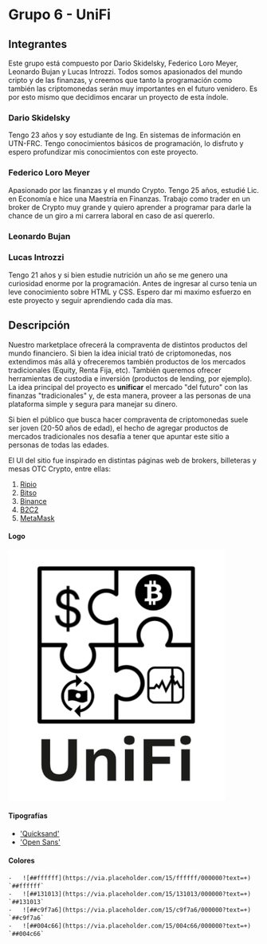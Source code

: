 # Grupo 6 - UniFi

## Integrantes

Este grupo está compuesto por Dario Skidelsky, Federico Loro Meyer, Leonardo Bujan y Lucas Introzzi. Todos somos apasionados del mundo cripto y de las finanzas, y creemos que tanto la programación como también las criptomonedas serán muy importantes en el futuro venidero. Es por esto mismo que decidimos encarar un proyecto de esta índole.

### Dario Skidelsky

Tengo 23 años y soy estudiante de Ing. En sistemas de información en UTN-FRC. Tengo conocimientos básicos de programación, lo disfruto y espero profundizar mis conocimientos con este proyecto.

### Federico Loro Meyer

Apasionado por las finanzas y el mundo Crypto. Tengo 25 años, estudié Lic. en Economía e hice una Maestría en Finanzas. Trabajo como trader en un broker de Crypto muy grande y quiero aprender a programar para darle la chance de un giro a mi carrera laboral en caso de así quererlo.

### Leonardo Bujan

### Lucas Introzzi

Tengo 21 años y si bien estudie nutrición un año se me genero una curiosidad enorme por la programación. Antes de ingresar al curso tenia un leve conocimiento sobre HTML y CSS. Espero dar mi maximo esfuerzo en este proyecto y seguir aprendiendo cada día mas. 

## Descripción

Nuestro marketplace ofrecerá la compraventa de distintos productos del mundo financiero. Si bien la idea inicial trató de criptomonedas, nos extendimos más allá y ofreceremos también productos de los mercados tradicionales (Equity, Renta Fija, etc).
También queremos ofrecer herramientas de custodia e inversión (productos de lending, por ejemplo).
La idea principal del proyecto es **unificar** el mercado "del futuro" con las finanzas "tradicionales" y, de esta manera, proveer a las personas de una plataforma simple y segura para manejar su dinero.

Si bien el público que busca hacer compraventa de criptomonedas suele ser joven (20-50 años de edad), el hecho de agregar productos de mercados tradicionales nos desafía a tener que apuntar este sitio a personas de todas las edades.

El UI del sitio fue inspirado en distintas páginas web de brokers, billeteras y mesas OTC Crypto, entre ellas:

1. [Ripio](https://ripio.com.ar)
2. [Bitso](https://bitso.com)
3. [Binance](https://binance.com)
4. [B2C2](https://b2c2.com)
5. [MetaMask](https://metamask.io)

#### Logo

![logo](/public/img/logo.png)

#### Tipografías

-   ['Quicksand'](https://freefontsfamily.com/quicksand-font/) 
-   ['Open Sans'](https://freefontsfamily.com/open-sans-font-free/)


#### Colores

    -   ![##ffffff](https://via.placeholder.com/15/ffffff/000000?text=+) `##ffffff`
    -   ![##131013](https://via.placeholder.com/15/131013/000000?text=+) `##131013`
    -   ![##c9f7a6](https://via.placeholder.com/15/c9f7a6/000000?text=+) `##c9f7a6`
    -   ![##004c66](https://via.placeholder.com/15/004c66/000000?text=+) `##004c66`
